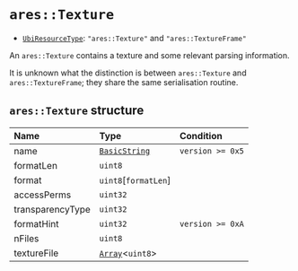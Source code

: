 # `ares::Texture`

- [`UbiResourceType`](./index.md#ubiresourcetype-string): `"ares::Texture"` and `"ares::TextureFrame"`

An `ares::Texture` contains a texture and some relevant parsing information.

It is unknown what the distinction is between `ares::Texture` and `ares::TextureFrame`; they share the same serialisation routine.

## `ares::Texture` structure

| Name | Type | Condition |
| :-- | :-- | :-- |
| name | [`BasicString`](../base.md#basicstring-structure) | `version >= 0x5` |
| formatLen | `uint8` |  |
| format | `uint8`[`formatLen`] |  |
| accessPerms | `uint32` |  |
| transparencyType | `uint32` |  |
| formatHint | `uint32` | `version >= 0xA` |
| nFiles | `uint8` |  |
| textureFile | [`Array`](../base.md#array-structure)<`uint8`> |  |
